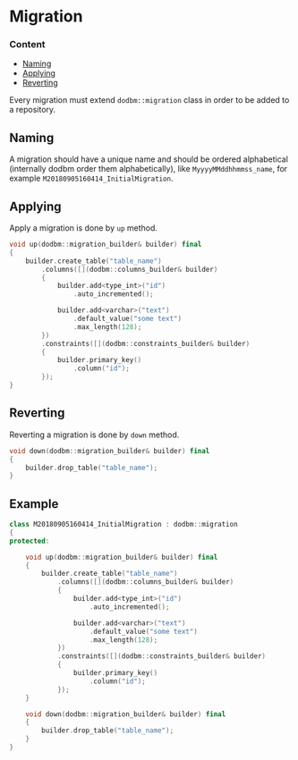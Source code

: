 # Migration

### Content

* [Naming](#naming)
* [Applying](#applying)
* [Reverting](#reverting)

Every migration must extend `dodbm::migration` class in order to be added to a repository.

## Naming

A migration should have a unique name and should be ordered alphabetical (internally dodbm order them alphabetically), like `MyyyyMMddhhmmss_name`, for example `M20180905160414_InitialMigration`.

## Applying

Apply a migration is done by `up` method.

```cpp
void up(dodbm::migration_builder& builder) final
{
    builder.create_table("table_name")
        .columns([](dodbm::columns_builder& builder)
        {
            builder.add<type_int>("id")
                .auto_incremented();

            builder.add<varchar>("text")
                .default_value("some text")
                .max_length(128);
        })
        .constraints([](dodbm::constraints_builder& builder)
        {
            builder.primary_key()
                .column("id");
        });
}
```

## Reverting

Reverting a migration is done by `down` method.

```cpp
void down(dodbm::migration_builder& builder) final
{
    builder.drop_table("table_name");
}
```

## Example

```cpp
class M20180905160414_InitialMigration : dodbm::migration
{
protected:

    void up(dodbm::migration_builder& builder) final
    {
        builder.create_table("table_name")
            .columns([](dodbm::columns_builder& builder)
            {
                builder.add<type_int>("id")
                    .auto_incremented();

                builder.add<varchar>("text")
                    .default_value("some text")
                    .max_length(128);
            })
            .constraints([](dodbm::constraints_builder& builder)
            {
                builder.primary_key()
                    .column("id");
            });
    }

    void down(dodbm::migration_builder& builder) final
    {
        builder.drop_table("table_name");
    }
}
```